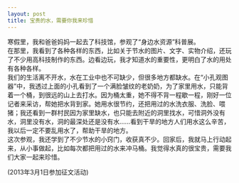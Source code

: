```yaml
---
layout: post
title: 宝贵的水，需要你我来珍惜
---
```



寒假里，我和爸爸妈妈一起去了科技馆，参观了“身边水资源”科普展。  
在那里，我看到了各种各样的东西，比如关于节水的图片、文字、实物介绍，还玩了不少用高科技制作的东西。边看边玩，我才知道水的重要性，更明白了水的用处有各种各样。  
我们的生活离不开水，水在工业中也不可缺少，但很多地方都缺水。在“小孔观图器”中，我透过上面的小孔看到了一个满脸皱纹的老奶奶，为了家里用水，只能背着一个桶，到很远的山上去打水。因为桶太重，她不得不背一程歇一程，刚好一位记者来采访，帮她把水背到家。她用水很节约，还把用过的水洗衣服、洗脸、喂猪；我还看到一群村民因为家里缺水，也只能去附近的洞里找水，可惜洞外没有水，洞里没有水，洞的最深处还是没有水……看到干旱的地方人们用水这么辛苦，我以后一定不要乱用水了，帮助干旱的地方。   
这次参观，我还学到了不少节水的小窍门，收获真不少。回家后，我就马上行动起来，从小事做起，比如每次都把用过的水来冲马桶。我觉得水真的很宝贵，需要我们大家一起来珍惜。  

(2013年3月1日参加征文活动)
